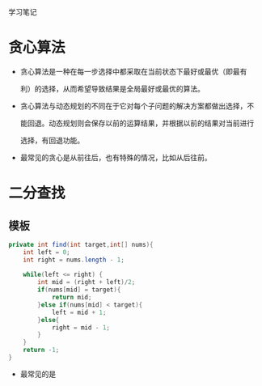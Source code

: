 学习笔记



# 贪心算法

- 贪心算法是一种在每一步选择中都采取在当前状态下最好或最优（即最有 

  利）的选择，从而希望导致结果是全局最好或最优的算法。  

- 贪心算法与动态规划的不同在于它对每个子问题的解决方案都做出选择，不 

  能回退。动态规划则会保存以前的运算结果，并根据以前的结果对当前进行 

  选择，有回退功能。

- 最常见的贪心是从前往后，也有特殊的情况，比如从后往前。

# 二分查找

## 模板

```java
private int find(int target,int[] nums){
	int left = 0;
    int right = nums.length - 1;
    
    while(left <= right) {
        int mid = (right + left)/2;
        if(nums[mid] = target){
            return mid;
        }else if(nums[mid] < target){
			left = mid + 1;
        }else{
			right = mid - 1;
        }
    }
    return -1;
}
```

- 最常见的是